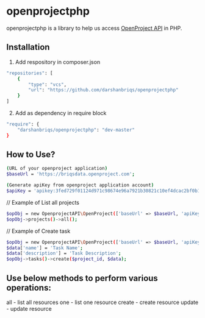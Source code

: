 # openprojectphp
openprojectphp is a library to help us access <a href="http://docs.openproject.org/apiv3-doc/" target="_blank">OpenProject API</a> in PHP.

## Installation
1. Add respository in composer.json
```sh
"repositories": [
    {
        "type": "vcs",
        "url": "https://github.com/darshanbriqs/openprojectphp"
    }
]
```

2. Add as dependency in require block
```sh
"require": {
    "darshanbriqs/openprojectphp": "dev-master"
}
```

## How to Use?
```sh
(URL of your openproject application)
$baseUrl = 'https://briqsdata.openproject.com';
```

```sh
(Generate apiKey from openproject application account)
$apiKey = 'apikey:3fed729f01124d971c98674e96a7921b30821c10ef4dcac2bf0b18b4d3d315d0';
```

// Example of List all projects
```sh
$opObj = new OpenprojectAPI\OpenProject(['baseUrl' => $baseUrl, 'apiKey' => $apiKey]);
$opObj->projects()->all();
```
// Example of Create task
```sh
$opObj = new OpenprojectAPI\OpenProject(['baseUrl' => $baseUrl, 'apiKey' => $apiKey]);
$data['name'] = 'Task Name';
$data['description'] = 'Task Description';
$opObj->tasks()->create($project_id, $data);
```
## Use below methods to perform various operations:
 all - list all resources
 one - list one resource
 create - create resource
 update - update resource
